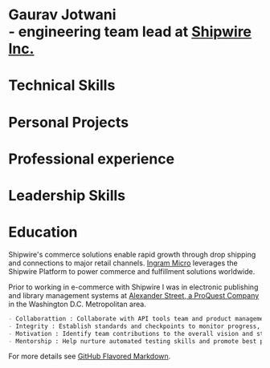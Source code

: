 # Gaurav Jotwani <br/> - engineering team lead at <a href="https://shipwire.com/">Shipwire Inc.</a>

# Technical Skills
# Personal Projects
# Professional experience
# Leadership Skills
# Education


Shipwire's commerce solutions enable rapid growth through drop shipping and connections to major retail channels.
<a href="https://www.ingrammicroservices.com/">Ingram Micro</a> leverages the Shipwire Platform to power commerce and fulfillment solutions worldwide.

Prior to working in e-commerce with Shipwire I was in electronic publishing and library management systems at <a href="https://alexanderstreet.com/">Alexander Street, a ProQuest Company</a> in the Washington D.C. Metropolitan area.

```markdown
- Collaborattion : Collaborate with API tools team and product management to develop quarterly team roadmap.
- Integrity : Establish standards and checkpoints to monitor progress, communicate updates, keep self and others accountable.
- Motivation : Identify team contributions to the overall vision and strategy of the organization.
- Mentorship : Help nurture automated testing skills and promote best practices related to code reviews, regression testing, agile scrum activities within the team.
```

For more details see [GitHub Flavored Markdown](https://guides.github.com/features/mastering-markdown/).

